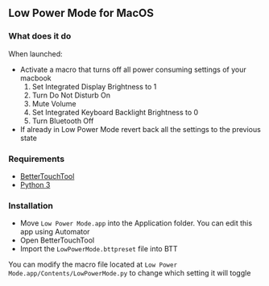 ## Low Power Mode for MacOS
### What does it do
When launched:
* Activate a macro that turns off all power consuming settings of your macbook
  1. Set Integrated Display Brightness to 1
  2. Turn Do Not Disturb On
  3. Mute Volume 
  4. Set Integrated Keyboard Backlight Brightness to 0
  5. Turn Bluetooth Off
* If already in Low Power Mode revert back all the settings to the previous state

### Requirements
* [BetterTouchTool](https://a.paddle.com/v2/click/30842/40874?link=1061)
* [Python 3](https://www.python.org/downloads/)

### Installation
* Move `Low Power Mode.app` into the Application folder. You can edit this app using Automator
* Open BetterTouchTool
* Import the `LowPowerMode.bttpreset` file into BTT

You can modify the macro file located at `Low Power Mode.app/Contents/LowPowerMode.py` to change which setting it will toggle
